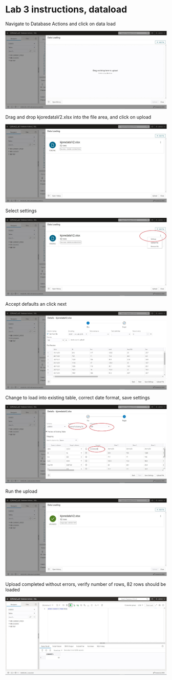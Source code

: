 # Lab 3 instructions, dataload

Navigate to Database Actions and click on data load

![DataLoad](images/dl1.jpg)

Drag and drop kjoredataV2.xlsx into the file area, and click on upload

![DataLoad](images/dl2.jpg)

Select settings

![DataLoad](images/dl3.jpg)

Accept defaults an click next

![DataLoad](images/dl4.jpg)

Change to load into existing table, correct date format, save settings

![DataLoad](images/dl5.jpg)

Run the upload

![DataLoad](images/dl6.jpg)

Upload completed without errors, verify number of rows, 82 rows should be loaded

![DataLoad](images/dl7.jpg)





